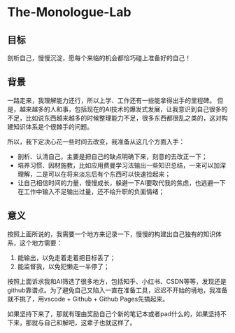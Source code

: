 # The-Monologue-Lab
## 目标
剖析自己，慢慢沉淀，愿每个来临的机会都恰巧碰上准备好的自己！

## 背景

一路走来，我理解能力还行，所以上学、工作还有一些能拿得出手的里程碑。
但是，越来越多的人和事，包括现在的AI技术的爆发式发展，让我意识到自己很多的不足，比如说东西越来越多的时候整理能力不足，很多东西都很乱之类的，这对构建知识体系是个很棘手的问题。

所以，我下定决心花一些时间去改变，我准备从这几个方面入手：
- 剖析、认清自己，主要是把自己的缺点明确下来，刻意的去改正一下；
- 培养习惯、因材施教，比如应用费曼学习法输出一些知识总结，一来可以加深理解，二是可以在将来淡忘后有个东西可以快速捡起来；
- 让自己相信时间的力量，慢慢成长，躲避一下AI要取代我的焦虑，也逃避一下在工作中输入不足输出过量，还不给升职的负面情绪；

## 意义
按照上面所说的，我需要一个地方来记录一下，慢慢的构建出自己独有的知识体系，这个地方需要：
1. 能输出，以免走着走着把目标丢了；
2. 能监督我，以免犯懒走一半停了；

按照上面诉求我和AI筛选了很多地方，包括知乎、小红书、CSDN等等，发现还是github靠谱点。为了避免自己又陷入一直在准备工具，迟迟不开始的境地，我准备就不挑了，用vscode + Github + Github Pages先搞起来。

如果坚持下来了，那就有理由奖励自己个新的笔记本或者pad什么的，如果坚持不下来，那就与自己和解吧，这辈子也就这样了。
